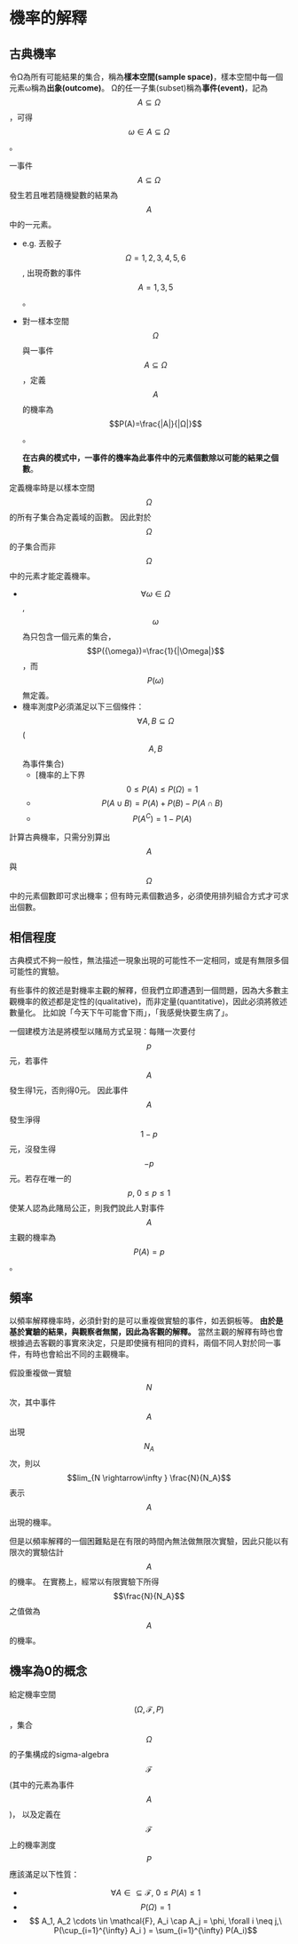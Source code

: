# 機率的解釋

## 古典機率

令Ω為所有可能結果的集合，稱為**樣本空間\(sample space\)**，樣本空間中每一個元素ω稱為**出象\(outcome\)**。 Ω的任一子集\(subset\)稱為**事件\(event\)**，記為$$A \subseteq \Omega$$，可得$$\omega \in A \subseteq \Omega$$ 。

一事件$$A \subseteq \Omega$$ 發生若且唯若隨機變數的結果為$$A$$中的一元素。

* e.g. 丟骰子 $$\Omega={1,2,3,4,5,6}$$, 出現奇數的事件$$A={1,3,5}$$。
* 對一樣本空間$$\Omega$$與一事件 $$A \subseteq \Omega$$，定義$$A$$的機率為$$P(A)=\frac{|A|}{|Ω|}$$。

  **在古典的模式中，一事件的機率為此事件中的元素個數除以可能的結果之個數**。

定義機率時是以樣本空間$$\Omega$$的所有子集合為定義域的函數。 因此對於$$\Omega$$的子集合而非$$\Omega$$中的元素才能定義機率。

* $$\forall \omega \in \Omega$$, $${ \omega }$$為只包含一個元素的集合，$$P({\omega})=\frac{1}{|\Omega|}$$，而 $$P(\omega)$$無定義。
* 機率測度P必須滿足以下三個條件： $$\forall A, B \subseteq \Omega$$ \($$A, B$$為事件集合\)
  * \[機率的上下界$$0 \leq P(A) \leq P(\Omega) = 1$$ 
  * $$P(A \cup B) = P(A) + P(B) - P(A \cap B)$$ 
  * $$P(A^C) = 1 - P(A)$$

計算古典機率，只需分別算出$$A$$與$$\Omega$$中的元素個數即可求出機率；但有時元素個數過多，必須使用排列組合方式才可求出個數。

## 相信程度

古典模式不夠一般性，無法描述一現象出現的可能性不一定相同，或是有無限多個可能性的實驗。

有些事件的敘述是對機率主觀的解釋，但我們立即遭遇到一個問題，因為大多數主觀機率的敘述都是定性的\(qualitative\)，而非定量\(quantitative\)，因此必須將敘述數量化。 比如說「今天下午可能會下雨」，「我感覺快要生病了」。

一個建模方法是將模型以賭局方式呈現：每賭一次要付$$p$$元，若事件$$A$$發生得1元，否則得0元。 因此事件$$A$$發生淨得$$1−p$$元，沒發生得$$−p$$元。若存在唯一的$$p,\ 0 \leq p \leq 1$$使某人認為此賭局公正，則我們說此人對事件$$A$$主觀的機率為$$P(A)=p$$。

## 頻率

以頻率解釋機率時，必須針對的是可以重複做實驗的事件，如丟銅板等。 **由於是基於實驗的結果，與觀察者無關，因此為客觀的解釋。** 當然主觀的解釋有時也會根據過去客觀的事實來決定，只是即使擁有相同的資料，兩個不同人對於同一事件，有時也會給出不同的主觀機率。

假設重複做一實驗$$N$$次，其中事件$$A$$出現$$N_A$$ 次，則以$$lim_{N \rightarrow\infty }⁡ \frac{N}{N_A}$$ 表示$$A$$出現的機率。

但是以頻率解釋的一個困難點是在有限的時間內無法做無限次實驗，因此只能以有限次的實驗估計$$A$$的機率。 在實務上，經常以有限實驗下所得$$\frac{N}{N_A}$$之值做為$$A$$的機率。

## 機率為0的概念

給定機率空間 $$ \displaystyle  (\Omega ,\mathcal{F},P) $$，集合$$\Omega$$的子集構成的sigma-algebra $$\mathcal{F}$$ \(其中的元素為事件 $$A$$\)，
以及定義在$$\mathcal{F}$$上的機率測度$$P$$應該滿足以下性質：
* $$ \forall A \in \subseteq \mathcal{F},\ 0 \leq P(A) \leq 1 $$
* $$ P(\Omega) = 1 $$
* $$ A_1, A_2 \cdots \in \mathcal{F}, A_i \cap A_j = \phi, \forall i \neq j,\ P(\cup_{i=1}^{\infty} A_i ) = \sum_{i=1}^{\infty} P(A_i)$$



